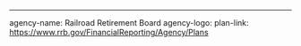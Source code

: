 ---
agency-name: Railroad Retirement Board
agency-logo:
plan-link: https://www.rrb.gov/FinancialReporting/Agency/Plans
